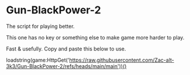 # Gun-BlackPower-2

The script for playing better.

This one has no key or something else to make game more harder to play.

Fast & usefully.  Copy and paste this below to use.


loadstring(game:HttpGet('https://raw.githubusercontent.com/Zac-alt-3k3/Gun-BlackPower-2/refs/heads/main/main'))()
